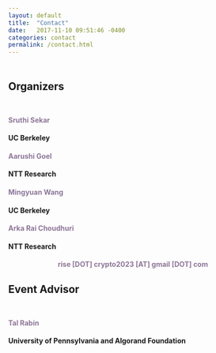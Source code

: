 ```yaml
---
layout: default
title:  "Contact"
date:   2017-11-10 09:51:46 -0400
categories: contact
permalink: /contact.html
---
```



<div style="padding-bottom: 5px;"></div>

<h2> Organizers </h2>
<div style="padding-top: 10px;"></div>

  <div class="contact-container">
    <div class="contact-item"><h4 style="color:#8d7698">Sruthi Sekar</h4><h4>UC Berkeley</h4></div>
    <div class="contact-item"><h4 style="color:#8d7698">Aarushi Goel</h4><h4>NTT Research</h4></div>
    <div class="contact-item"><h4 style="color:#8d7698">Mingyuan Wang</h4><h4>UC Berkeley</h4></div>
    <div class="contact-item"><h4 style="color:#8d7698">Arka Rai Choudhuri</h4><h4>NTT Research</h4></div>
  </div>
  <p><center>
	<h4 style="color:#8d7698">rise [DOT] crypto2023 [AT] gmail [DOT] com</h4> 
</center></p>
  
<h2> Event Advisor </h2>
<div style="padding-top: 10px;"></div>
<h4 style="color:#8d7698">Tal Rabin</h4><h4>University of Pennsylvania and Algorand Foundation</h4>

<iframe src="" width="800" height="600" frameborder="0" marginheight="0" marginwidth="0"></iframe>

